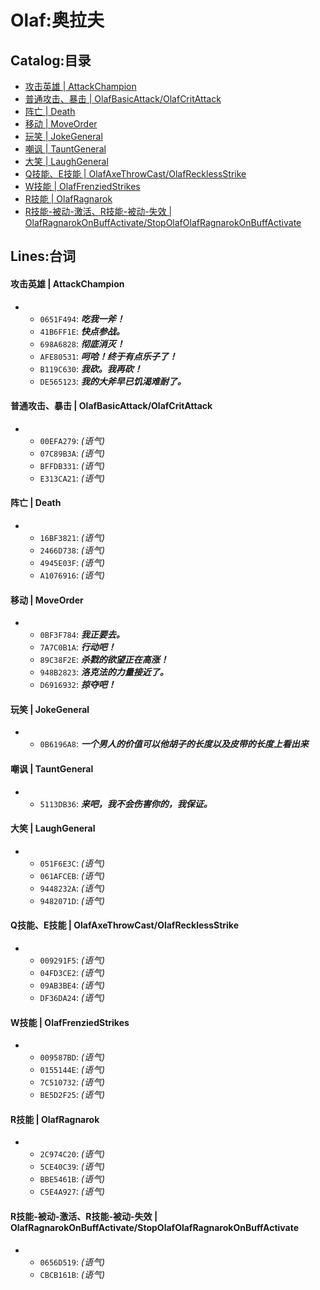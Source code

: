 # Olaf:奥拉夫

## Catalog:目录
* [攻击英雄 | AttackChampion](#攻击英雄--AttackChampion)
* [普通攻击、暴击 | OlafBasicAttack/OlafCritAttack](#普通攻击暴击--OlafBasicAttackOlafCritAttack)
* [阵亡 | Death](#阵亡--Death)
* [移动 | MoveOrder](#移动--MoveOrder)
* [玩笑 | JokeGeneral](#玩笑--JokeGeneral)
* [嘲讽 | TauntGeneral](#嘲讽--TauntGeneral)
* [大笑 | LaughGeneral](#大笑--LaughGeneral)
* [Q技能、E技能 | OlafAxeThrowCast/OlafRecklessStrike](#Q技能E技能--OlafAxeThrowCastOlafRecklessStrike)
* [W技能 | OlafFrenziedStrikes](#W技能--OlafFrenziedStrikes)
* [R技能 | OlafRagnarok](#R技能--OlafRagnarok)
* [R技能-被动-激活、R技能-被动-失效 | OlafRagnarokOnBuffActivate/StopOlafOlafRagnarokOnBuffActivate](#R技能-被动-激活R技能-被动-失效--OlafRagnarokOnBuffActivateStopOlafOlafRagnarokOnBuffActivate)

## Lines:台词
#### 攻击英雄 | AttackChampion
- - `0651F494`: ***吃我一斧！***
  - `41B6FF1E`: ***快点参战。***
  - `698A6828`: ***彻底消灭！***
  - `AFE80531`: ***呵哈！终于有点乐子了！***
  - `B119C630`: ***我砍。我再砍！***
  - `DE565123`: ***我的大斧早已饥渴难耐了。***

#### 普通攻击、暴击 | OlafBasicAttack/OlafCritAttack
- - `00EFA279`: *(语气)*
  - `07C89B3A`: *(语气)*
  - `BFFDB331`: *(语气)*
  - `E313CA21`: *(语气)*

#### 阵亡 | Death
- - `16BF3821`: *(语气)*
  - `2466D738`: *(语气)*
  - `4945E03F`: *(语气)*
  - `A1076916`: *(语气)*

#### 移动 | MoveOrder
- - `0BF3F784`: ***我正要去。***
  - `7A7C0B1A`: ***行动吧！***
  - `89C38F2E`: ***杀戮的欲望正在高涨！***
  - `948B2823`: ***洛克法的力量接近了。***
  - `D6916932`: ***掠夺吧！***

#### 玩笑 | JokeGeneral
- - `0B6196A8`: ***一个男人的价值可以他胡子的长度以及皮带的长度上看出来***

#### 嘲讽 | TauntGeneral
- - `5113DB36`: ***来吧，我不会伤害你的，我保证。***

#### 大笑 | LaughGeneral
- - `051F6E3C`: *(语气)*
  - `061AFCEB`: *(语气)*
  - `9448232A`: *(语气)*
  - `9482071D`: *(语气)*

#### Q技能、E技能 | OlafAxeThrowCast/OlafRecklessStrike
- - `009291F5`: *(语气)*
  - `04FD3CE2`: *(语气)*
  - `09AB3BE4`: *(语气)*
  - `DF36DA24`: *(语气)*

#### W技能 | OlafFrenziedStrikes
- - `009587BD`: *(语气)*
  - `0155144E`: *(语气)*
  - `7C510732`: *(语气)*
  - `BE5D2F25`: *(语气)*

#### R技能 | OlafRagnarok
- - `2C974C20`: *(语气)*
  - `5CE40C39`: *(语气)*
  - `BBE5461B`: *(语气)*
  - `C5E4A927`: *(语气)*

#### R技能-被动-激活、R技能-被动-失效 | OlafRagnarokOnBuffActivate/StopOlafOlafRagnarokOnBuffActivate
- - `0656D519`: *(语气)*
  - `CBCB161B`: *(语气)*